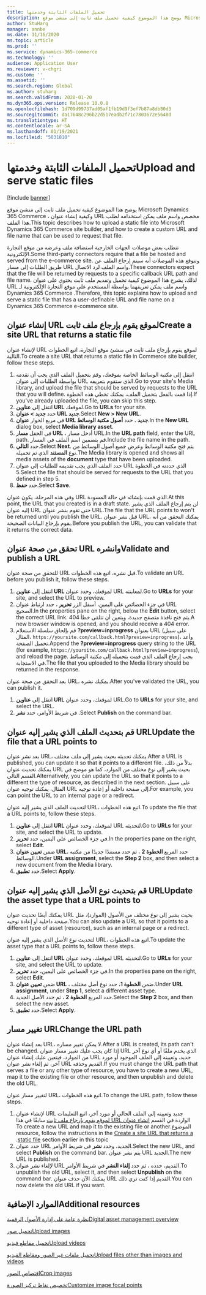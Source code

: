 ```yaml
---
title: تحميل الملفات الثابتة وخدمتها
description: يوضح هذا الموضوع كيفية تحميل ملف ثابت إلى منشئ موقع Microsoft Dynamics 365 Commerce ، وكيفية إنشاء عنوان URL مخصص واسم ملف يمكن استخدامه لطلب هذا الملف.
author: StuHarg
manager: annbe
ms.date: 11/16/2020
ms.topic: article
ms.prod: ''
ms.service: dynamics-365-commerce
ms.technology: ''
audience: Application User
ms.reviewer: v-chgri
ms.custom: ''
ms.assetid: ''
ms.search.region: Global
ms.author: stuharg
ms.search.validFrom: 2020-01-20
ms.dyn365.ops.version: Release 10.0.8
ms.openlocfilehash: 1d709d99737ad05af1fb19d9f3ef7b87a8db80d3
ms.sourcegitcommit: da17648c296b22d517eadb2f71c7803672e5648d
ms.translationtype: HT
ms.contentlocale: ar-SA
ms.lasthandoff: 01/19/2021
ms.locfileid: "5031810"
---
```

# <a name="upload-and-serve-static-files"></a><span data-ttu-id="b632b-103">تحميل الملفات الثابتة وخدمتها</span><span class="sxs-lookup"><span data-stu-id="b632b-103">Upload and serve static files</span></span>

[!include [banner](includes/banner.md)]

<span data-ttu-id="b632b-104">يوضح هذا الموضوع كيفية تحميل ملف ثابت إلى منشئ موقع Microsoft Dynamics 365 Commerce ، وكيفية إنشاء عنوان URL مخصص واسم ملف يمكن استخدامه لطلب هذا الملف.</span><span class="sxs-lookup"><span data-stu-id="b632b-104">This topic describes how to upload a static file into Microsoft Dynamics 365 Commerce site builder, and how to create a custom URL and file name that can be used to request that file.</span></span>

<span data-ttu-id="b632b-105">تتطلب بعض موصلات الجهات الخارجية استضافة ملف وعرضه من موقع التجارة الإلكترونية.</span><span class="sxs-lookup"><span data-stu-id="b632b-105">Some third-party connectors require that a file be hosted and served from the e-commerce site.</span></span> <span data-ttu-id="b632b-106">وتتوقع هذه الموصلات أنه سيتم إرجاع الملف عن طريق الطلبات إلى مسار URL واسم الملف لرد الاتصال.</span><span class="sxs-lookup"><span data-stu-id="b632b-106">These connectors expect that the file will be returned by requests to a specific callback URL path and file name.</span></span> <span data-ttu-id="b632b-107">لذلك، يشرح هذا الموضوع كيفية تحميل وتقديم ملف ثابت يحتوي على عنوان URL واسم ملف يمكن تعريفهما بواسطة المستخدم على موقع التجارة الإلكترونية لـ Dynamics 365 Commerce .</span><span class="sxs-lookup"><span data-stu-id="b632b-107">Therefore, this topic explains how to upload and serve a static file that has a user-definable URL and file name on a Dynamics 365 Commerce e-commerce site.</span></span>

## <a name="create-a-site-url-that-returns-a-static-file"></a><span data-ttu-id="b632b-108">إنشاء عنوان URL لموقع يقوم بإرجاع ملف ثابت</span><span class="sxs-lookup"><span data-stu-id="b632b-108">Create a site URL that returns a static file</span></span>

<span data-ttu-id="b632b-109">لإنشاء عنوان URL لموقع يقوم بإرجاع ملف ثابت في منشئ موقع التجارة، اتبع الخطوات التالية.</span><span class="sxs-lookup"><span data-stu-id="b632b-109">To create a site URL that returns a static file in Commerce site builder, follow these steps.</span></span>

1. <span data-ttu-id="b632b-110">انتقل إلى مكتبة الوسائط الخاصة بموقعك، وقم بتحميل الملف الذي يجب أن تقدمه بواسطة الطلبات إلى عنوان URL الذي ستقوم بتعريفه.</span><span class="sxs-lookup"><span data-stu-id="b632b-110">Go to your site's Media library, and upload the file that should be served by requests to the URL that you will define.</span></span> <span data-ttu-id="b632b-111">إذا قمت بالفعل بتحميل الملف، يمكنك تخطي هذه الخطوة.</span><span class="sxs-lookup"><span data-stu-id="b632b-111">If you've already uploaded the file, you can skip this step.</span></span>
1. <span data-ttu-id="b632b-112">انتقل إلى **عناوين URL** لموقعك.</span><span class="sxs-lookup"><span data-stu-id="b632b-112">Go to **URLs** for your site.</span></span>
1. <span data-ttu-id="b632b-113">حدد **جديد \> عنوان URL جديد**.</span><span class="sxs-lookup"><span data-stu-id="b632b-113">Select **New \> New URL**.</span></span>
1. <span data-ttu-id="b632b-114">في مربع الحوار **عنوان URL جديد** ، حدد **أصول مكتبة الوسائط**.</span><span class="sxs-lookup"><span data-stu-id="b632b-114">In the **New URL** dialog box, select **Media library asset**.</span></span>
1. <span data-ttu-id="b632b-115">في الحقل **مسار URL** ، أدخل مسار URL.</span><span class="sxs-lookup"><span data-stu-id="b632b-115">In the **URL path** field, enter the URL path.</span></span> <span data-ttu-id="b632b-116">قم بتضمين اسم الملف في المسار.</span><span class="sxs-lookup"><span data-stu-id="b632b-116">Include the file name in the path.</span></span>
1. <span data-ttu-id="b632b-117">حدد **التالي**.</span><span class="sxs-lookup"><span data-stu-id="b632b-117">Select **Next**.</span></span> <span data-ttu-id="b632b-118">يتم فتح مكتبة الوسائط وعرض جميع أصول الوسائط من نوع **المستند** الذي تم تحميله.</span><span class="sxs-lookup"><span data-stu-id="b632b-118">The Media library is opened and shows all media assets of the **document** type that have been uploaded.</span></span>
1. <span data-ttu-id="b632b-119">حدد الملف الذي يجب تقديمه للطلبات إلى عنوان URL الذي حددته في الخطوة 5.</span><span class="sxs-lookup"><span data-stu-id="b632b-119">Select the file that should be served for requests to the URL that you defined in step 5.</span></span>
1. <span data-ttu-id="b632b-120">حدد **حفظ**.</span><span class="sxs-lookup"><span data-stu-id="b632b-120">Select **Save**.</span></span>

<span data-ttu-id="b632b-121">وفي هذه المرحلة، يكون عنوان URL الذي قمت بإنشائه في حالة المسودة.</span><span class="sxs-lookup"><span data-stu-id="b632b-121">At this point, the URL that you created is in a draft state.</span></span> <span data-ttu-id="b632b-122">لن يتم إرجاع الملف الذي يشير إليه عنوان URL حتى تقوم بنشر عنوان URL.</span><span class="sxs-lookup"><span data-stu-id="b632b-122">The file that the URL points to won't be returned until you publish the URL.</span></span> <span data-ttu-id="b632b-123">قبل نشر عنوان URL، يمكنك التحقق من أنه يقوم بإرجاع البيانات الصحيحة.</span><span class="sxs-lookup"><span data-stu-id="b632b-123">Before you publish the URL, you can validate that it returns the correct data.</span></span>

## <a name="validate-and-publish-a-url"></a><span data-ttu-id="b632b-124">تحقق من صحة عنوان URL وانشره</span><span class="sxs-lookup"><span data-stu-id="b632b-124">Validate and publish a URL</span></span>

<span data-ttu-id="b632b-125">للتحقق من صحة عنوان URL قبل نشره، اتبع هذه الخطوات.</span><span class="sxs-lookup"><span data-stu-id="b632b-125">To validate an URL before you publish it, follow these steps.</span></span>

1. <span data-ttu-id="b632b-126">انتقل إلى **عناوين URL** لموقعك، وحدد عنوان URL لمعاينته.</span><span class="sxs-lookup"><span data-stu-id="b632b-126">Go to **URLs** for your site, and select the URL to preview.</span></span>
2. <span data-ttu-id="b632b-127">في جزء الخصائص على اليمين، أسفل الزر **تحرير** ، حدد ارتباط عنوان URL الصحيح.</span><span class="sxs-lookup"><span data-stu-id="b632b-127">In the properties pane on the right, below the **Edit** button, select the correct URL link.</span></span> <span data-ttu-id="b632b-128">يتم فتح نافذة متصفح جديدة، ويتعين أن تتلقى خطأ 404.</span><span class="sxs-lookup"><span data-stu-id="b632b-128">A new browser window is opened, and you should receive a 404 error.</span></span>
3. <span data-ttu-id="b632b-129">قم بإلحاق سلسلة الاستعلام **?preview=inprogress** بعنوان URL (على سبيل المثال، `https://yoursite.com/callback.html?preview=inprogress`)، وأعد تحميل الصفحة.</span><span class="sxs-lookup"><span data-stu-id="b632b-129">Append the **?preview=inprogress** query string to the URL (for example, `https://yoursite.com/callback.html?preview=inprogress`), and reload the page.</span></span> <span data-ttu-id="b632b-130">يجب إرجاع الملف الذي قمت بتحميله إلى مكتبة الوسائط في الاستجابة.</span><span class="sxs-lookup"><span data-stu-id="b632b-130">The file that you uploaded to the Media library should be returned in the response.</span></span>

<span data-ttu-id="b632b-131">بعد التحقق من صحة عنوان URL، يمكنك نشره.</span><span class="sxs-lookup"><span data-stu-id="b632b-131">After you've validated the URL, you can publish it.</span></span>

1. <span data-ttu-id="b632b-132">انتقل إلى **عناوين URL** لموقعك، وحدد عنوان URL.</span><span class="sxs-lookup"><span data-stu-id="b632b-132">Go to **URLs** for your site, and select the URL.</span></span>
2. <span data-ttu-id="b632b-133">في شريط الأوامر، حدد **نشر** .</span><span class="sxs-lookup"><span data-stu-id="b632b-133">Select **Publish** on the command bar.</span></span>

## <a name="update-the-file-that-a-url-points-to"></a><span data-ttu-id="b632b-134">قم بتحديث الملف الذي يشير إليه عنوان URL</span><span class="sxs-lookup"><span data-stu-id="b632b-134">Update the file that a URL points to</span></span>

<span data-ttu-id="b632b-135">بعد نشر عنوان URL، يمكنك تحديثه بحيث يشير إلى ملف مختلف.</span><span class="sxs-lookup"><span data-stu-id="b632b-135">After a URL is published, you can update it so that it points to a different file.</span></span> <span data-ttu-id="b632b-136">بدلاً من ذلك، يمكنك تحديث عنوان URL بحيث يشير إلى نوع مختلف من الموارد، كما هو موضح في القسم التالي.</span><span class="sxs-lookup"><span data-stu-id="b632b-136">Alternatively, you can update the URL so that it points to a different the type of resource, as described in the next section.</span></span> <span data-ttu-id="b632b-137">على سبيل المثال، يمكنك توجيه عنوان URL إلى صفحة داخلية أو إعادة توجيه.</span><span class="sxs-lookup"><span data-stu-id="b632b-137">For example, you can point the URL to an internal page or a redirect.</span></span>

<span data-ttu-id="b632b-138">لتحديث الملف الذي يشير إليه عنوان URL، اتبع هذه الخطوات.</span><span class="sxs-lookup"><span data-stu-id="b632b-138">To update the file that a URL points to, follow these steps.</span></span>

1. <span data-ttu-id="b632b-139">انتقل إلى **عناوين URL** لموقعك، وحدد عنوان URL لتحديثه.</span><span class="sxs-lookup"><span data-stu-id="b632b-139">Go to **URLs** for your site, and select the URL to update.</span></span>
1. <span data-ttu-id="b632b-140">في جزء الخصائص على اليمين، حدد **تحرير**.</span><span class="sxs-lookup"><span data-stu-id="b632b-140">In the properties pane on the right, select **Edit**.</span></span>
1. <span data-ttu-id="b632b-141">ضمن **تعيين عنوان URL**، حدد المربع **الخطوة 2** ، ثم حدد مستندًا جديدًا من مكتبه الوسائط.</span><span class="sxs-lookup"><span data-stu-id="b632b-141">Under **URL assignment**, select the **Step 2** box, and then select a new document from the Media library.</span></span>
1. <span data-ttu-id="b632b-142">حدد **تطبيق**.</span><span class="sxs-lookup"><span data-stu-id="b632b-142">Select **Apply**.</span></span>

## <a name="update-the-asset-type-that-a-url-points-to"></a><span data-ttu-id="b632b-143">قم بتحديث نوع الأصل الذي يشير إليه عنوان URL</span><span class="sxs-lookup"><span data-stu-id="b632b-143">Update the asset type that a URL points to</span></span>

<span data-ttu-id="b632b-144">يمكنك أيضًا تحديث عنوان URL بحيث يشير إلى نوع مختلف من الأصول (الموارد)، مثل صفحة داخلية أو إعادة توجيه.</span><span class="sxs-lookup"><span data-stu-id="b632b-144">You can also update a URL so that it points to a different type of asset (resource), such as an internal page or a redirect.</span></span>

<span data-ttu-id="b632b-145">لتحديث نوع الأصل الذي يشير إليه عنوان URL، اتبع هذه الخطوات.</span><span class="sxs-lookup"><span data-stu-id="b632b-145">To update the asset type that a URL points to, follow these steps.</span></span>

1. <span data-ttu-id="b632b-146">انتقل إلى **عناوين URL** لموقعك، وحدد عنوان URL لتحديثه.</span><span class="sxs-lookup"><span data-stu-id="b632b-146">Go to **URLs** for your site, and select the URL to update.</span></span>
1. <span data-ttu-id="b632b-147">في جزء الخصائص على اليمين، حدد **تحرير**.</span><span class="sxs-lookup"><span data-stu-id="b632b-147">In the properties pane on the right, select **Edit**.</span></span>
1. <span data-ttu-id="b632b-148">ضمن **تعيين عنوان URL** ، ضمن **الخطوة 1**، حدد نوع أصل مختلف.</span><span class="sxs-lookup"><span data-stu-id="b632b-148">Under **URL assignment**, under **Step 1**, select a different asset type.</span></span>
1. <span data-ttu-id="b632b-149">حدد المربع **الخطوة 2** ، ثم حدد الأصل الجديد.</span><span class="sxs-lookup"><span data-stu-id="b632b-149">Select the **Step 2** box, and then select the new asset.</span></span>
1. <span data-ttu-id="b632b-150">حدد **تطبيق**.</span><span class="sxs-lookup"><span data-stu-id="b632b-150">Select **Apply**.</span></span>

## <a name="change-the-url-path"></a><span data-ttu-id="b632b-151">تغيير مسار URL</span><span class="sxs-lookup"><span data-stu-id="b632b-151">Change the URL path</span></span>

<span data-ttu-id="b632b-152">بعد إنشاء عنوان URL، لا يمكن تغيير مساره.</span><span class="sxs-lookup"><span data-stu-id="b632b-152">After a URL is created, its path can't be changed.</span></span> <span data-ttu-id="b632b-153">إذا كان يجب عليك تغيير مسار عنوان URL الذي يخدم ملفًا أو أي نوع آخر من الموارد، فيتعين عليك إنشاء عنوان URL جديد، وتعيينه إلى الملف الموجود أو مورد آخر، ثم إلغاء نشر عنوان URL القديم وحذفه.</span><span class="sxs-lookup"><span data-stu-id="b632b-153">If you must change the URL path that serves a file or any other type of resource, you have to create a new URL, map it to the existing file or other resource, and then unpublish and delete the old URL.</span></span>

<span data-ttu-id="b632b-154">لتغيير مسار عنوان URL، اتبع هذه الخطوات.</span><span class="sxs-lookup"><span data-stu-id="b632b-154">To change the URL path, follow these steps.</span></span>

1. <span data-ttu-id="b632b-155">لإنشاء عنوان URL جديد وتعيينه إلى الملف الحالي أو مورد آخر، اتبع التعليمات الواردة في القسم [‏‫إنشاء عنوان URL لموقع يقوم بإرجاع ملف ثابت](#create-a-site-url-that-returns-a-static-file) سابقًا في هذا الموضوع.</span><span class="sxs-lookup"><span data-stu-id="b632b-155">To create a new URL and map it to the existing file or another resource, follow the instructions in the [Create a site URL that returns a static file](#create-a-site-url-that-returns-a-static-file) section earlier in this topic.</span></span>
1. <span data-ttu-id="b632b-156">حدد عنوان URL الجديد، وحدد **نشر** في شريط الأوامر.</span><span class="sxs-lookup"><span data-stu-id="b632b-156">Select the new URL, and select **Publish** on the command bar.</span></span> <span data-ttu-id="b632b-157">يتم نشر عنوان URL الجديد.</span><span class="sxs-lookup"><span data-stu-id="b632b-157">The new URL is published.</span></span>
1. <span data-ttu-id="b632b-158">لإلغاء نشر عنوان URL القديم، حدده ، ثم حدد **إلغاء النشر** في شريط الأوامر.</span><span class="sxs-lookup"><span data-stu-id="b632b-158">To unpublish the old URL, select it, and then select **Unpublish** on the command bar.</span></span> <span data-ttu-id="b632b-159">يمكنك الآن حذف عنوان URL القديم إذا كنت تري ذلك.</span><span class="sxs-lookup"><span data-stu-id="b632b-159">You can now delete the old URL if you want.</span></span>

## <a name="additional-resources"></a><span data-ttu-id="b632b-160">الموارد الإضافية</span><span class="sxs-lookup"><span data-stu-id="b632b-160">Additional resources</span></span>

[<span data-ttu-id="b632b-161">نظرة عامة على إدارة الأصول الرقمية</span><span class="sxs-lookup"><span data-stu-id="b632b-161">Digital asset management overview</span></span>](dam-overview.md)

[<span data-ttu-id="b632b-162">تحميل صور</span><span class="sxs-lookup"><span data-stu-id="b632b-162">Upload images</span></span>](dam-upload-images.md)

[<span data-ttu-id="b632b-163">تحميل مقاطع فيديو</span><span class="sxs-lookup"><span data-stu-id="b632b-163">Upload videos</span></span>](dam-upload-video.md)

[<span data-ttu-id="b632b-164">تحميل ملفات غير الصور ومقاطع الفيديو</span><span class="sxs-lookup"><span data-stu-id="b632b-164">Upload files other than images and videos</span></span>](dam-upload-files.md)

[<span data-ttu-id="b632b-165">اقتصاص الصور</span><span class="sxs-lookup"><span data-stu-id="b632b-165">Crop images</span></span>](dam-crop-images.md)

[<span data-ttu-id="b632b-166">تخصيص نقاط تركيز الصورة</span><span class="sxs-lookup"><span data-stu-id="b632b-166">Customize image focal points</span></span>](dam-custom-focal-point.md)
